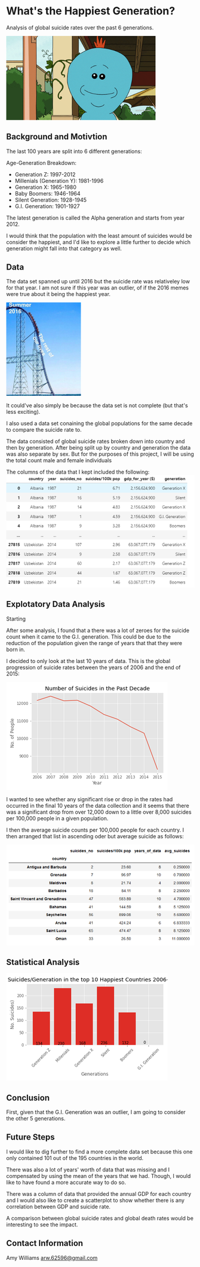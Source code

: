 # What's the Happiest Generation?
Analysis of global suicide rates over the past 6 generations. 

<img src="images/Meseeks.gif" alt="drawing" width="400"/>



## Background and Motivtion
The last 100 years are split into 6 different generations:

Age-Generation Breakdown:

+ Generation Z: 1997-2012
+ Millenials (Generation Y): 1981-1996
+ Generation X: 1965-1980
+ Baby Boomers: 1946-1964
+ Silent Generation: 1928-1945
+ G.I. Generation: 1901-1927

The latest generation is called the Alpha generation and starts from year 2012. 

I would think that the population with the least amount of suicides would be consider the happiest, and I'd like to explore a little further to decide which generation might fall into that category as well. 

## Data

The data set spanned up until 2016 but the suicide rate was relativeley low for that year. I am not sure if this year was an outlier, of if the 2016 memes were true about it being the happiest year.

<img src="images/summer2016meme2.jpg" alt="drawing" width="200"/>

It could've also simply be because the data set is not complete (but that's less exciting). 

I also used a data set conaining the global populations for the same decade to compare the suicide rate to.


The data consisted of global suicide rates broken down into country and then by generation. After being split up by country and generation the data was also separate by sex. But for the purposes of this project, I will be using the total count male and female individuals 


The columns of the data that I kept included the following: 
<img src="images/suicide_rates_df.PNG" />

## Explotatory Data Analysis

Starting 

After some analysis, I found that a there was a lot of zeroes for the suicide count when it came to the G.I. generation. This could be due to the reduction of the population given the range of years that that they were born in.

I decided to only look at the last 10 years of data. This is the global progression of suicide rates between the years of 2006 and the end of 2015:

<img src="images/Suicide_count_last_decade.png" />

I wanted to see whether any significant rise or drop in the rates had occurred in the final 10 years of the data collection and it seems that there was a significant drop from over 12,000 down to a little over 8,000 suicides per 100,000 people in a given population.


I then the average suicide counts per 100,000 people for each country. I then arranged that list in ascending oder but average suicide as follows:

<img src="images/10_happiest_countries.png" />






## Statistical Analysis

<img src="images/suicide_by _generation.png" />

## Conclusion

First, given that the G.I. Generation was an outlier, I am going to consider the other 5 generations.

## Future Steps

I would like to dig further to find a more complete data set because this one only contained 101 out of the 195 countries in the world. 

There was also a lot of years' worth of data that was missing and I compensated by using the mean of the years that we had. Though, I would like to have found a more accurate way to do so.

There was a column of data that provided the annual GDP for each country and I would also like to create a scatterplot to show whether there is any correlation between GDP and suicide rate.

A comparison between global suicide rates and global death rates would be interesting to see the impact.

## Contact Information

Amy Williams
arw.62596@gmail.com